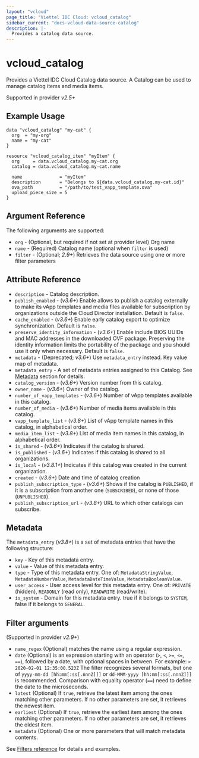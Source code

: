 ```yaml
---
layout: "vcloud"
page_title: "Viettel IDC Cloud: vcloud_catalog"
sidebar_current: "docs-vcloud-data-source-catalog"
description: |-
  Provides a catalog data source.
---
```


# vcloud\_catalog

Provides a Viettel IDC Cloud Catalog data source. A Catalog can be used to manage catalog items and media items.

Supported in provider *v2.5+*

## Example Usage

```hcl
data "vcloud_catalog" "my-cat" {
  org  = "my-org"
  name = "my-cat"
}

resource "vcloud_catalog_item" "myItem" {
  org     = data.vcloud_catalog.my-cat.org
  catalog = data.vcloud_catalog.my-cat.name

  name              = "myItem"
  description       = "Belongs to ${data.vcloud_catalog.my-cat.id}"
  ova_path          = "/path/to/test_vapp_template.ova"
  upload_piece_size = 5
}
```

## Argument Reference

The following arguments are supported:

* `org` - (Optional, but required if not set at provider level) Org name 
* `name` - (Required) Catalog name (optional when `filter` is used)
* `filter` - (Optional; *2.9+*) Retrieves the data source using one or more filter parameters

## Attribute Reference

* `description` - Catalog description.
* `publish_enabled` - (*v3.6+*) Enable allows to publish a catalog externally to make its vApp templates and media files available for subscription by organizations outside the Cloud Director installation. Default is `false`.
* `cache_enabled` - (*v3.6+*) Enable early catalog export to optimize synchronization. Default is `false`.
* `preserve_identity_information` - (*v3.6+*) Enable include BIOS UUIDs and MAC addresses in the downloaded OVF package. Preserving the identity information limits the portability of the package and you should use it only when necessary. Default is `false`.
* `metadata` - (Deprecated; *v3.6+*) Use `metadata_entry` instead. Key value map of metadata.
* `metadata_entry` - A set of metadata entries assigned to this Catalog. See [Metadata](#metadata) section for details.
* `catalog_version` - (*v3.6+*) Version number from this catalog.
* `owner_name` - (*v3.6+*) Owner of the catalog.
* `number_of_vapp_templates` - (*v3.6+*) Number of vApp templates available in this catalog.
* `number_of_media` - (*v3.6+*) Number of media items available in this catalog.
* `vapp_template_list` - (*v3.8+*) List of vApp template names in this catalog, in alphabetical order.
* `media_item_list` - (*v3.8+*) List of media item names in this catalog, in alphabetical order.
* `is_shared` - (*v3.6+*) Indicates if the catalog is shared.
* `is_published` - (*v3.6+*) Indicates if this catalog is shared to all organizations.
* `is_local` - (*v3.8.1+*) Indicates if this catalog was created in the current organization.
* `created` - (*v3.6+*) Date and time of catalog creation
* `publish_subscription_type` - (*v3.6+*) Shows if the catalog is `PUBLISHED`, if it is a subscription from another one (`SUBSCRIBED`), or none of those (`UNPUBLISHED`).
* `publish_subscription_url` - (*v3.8+*) URL to which other catalogs can subscribe.

<a id="metadata"></a>
## Metadata

The `metadata_entry` (*v3.8+*) is a set of metadata entries that have the following structure:

* `key` - Key of this metadata entry.
* `value` - Value of this metadata entry.
* `type` - Type of this metadata entry. One of: `MetadataStringValue`, `MetadataNumberValue`, `MetadataDateTimeValue`, `MetadataBooleanValue`.
* `user_access` - User access level for this metadata entry. One of: `PRIVATE` (hidden), `READONLY` (read only), `READWRITE` (read/write).
* `is_system` - Domain for this metadata entry. true if it belongs to `SYSTEM`, false if it belongs to `GENERAL`.

## Filter arguments

(Supported in provider *v2.9+*)

* `name_regex` (Optional) matches the name using a regular expression.
* `date` (Optional) is an expression starting with an operator (`>`, `<`, `>=`, `<=`, `==`), followed by a date, with
  optional spaces in between. For example: `> 2020-02-01 12:35:00.523Z`
  The filter recognizes several formats, but one of `yyyy-mm-dd [hh:mm[:ss[.nnnZ]]]` or `dd-MMM-yyyy [hh:mm[:ss[.nnnZ]]]`
  is recommended.
  Comparison with equality operator (`==`) need to define the date to the microseconds.
* `latest` (Optional) If `true`, retrieve the latest item among the ones matching other parameters. If no other parameters
  are set, it retrieves the newest item.
* `earliest` (Optional) If `true`, retrieve the earliest item among the ones matching other parameters. If no other parameters
  are set, it retrieves the oldest item.
* `metadata` (Optional) One or more parameters that will match metadata contents.

See [Filters reference](/providers/vmware/vcloud/latest/docs/guides/data_source_filters) for details and examples.

